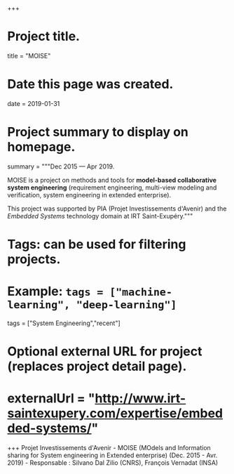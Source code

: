 +++
# Project title.
title = "MOISE"

# Date this page was created.
date = 2019-01-31

# Project summary to display on homepage.
summary = """Dec 2015 &mdash; Apr 2019.

MOISE is a project on methods and tools for __model-based collaborative system
engineering__ (requirement engineering, multi-view modeling and verification,
system engineering in extended enterprise).


This project was supported by PIA (Projet Investissements d'Avenir) and the
_Embedded Systems_ technology domain at IRT Saint-Exupéry."""

# Tags: can be used for filtering projects.
# Example: `tags = ["machine-learning", "deep-learning"]`
tags = ["System Engineering","recent"]

# Optional external URL for project (replaces project detail page).
# externalUrl = "http://www.irt-saintexupery.com/expertise/embedded-systems/"
+++
Projet Investissements d'Avenir - MOISE (MOdels and Information sharing
for System engineering in Extended enterprise) (Dec. 2015 - Avr. 2019) -
Responsable : Silvano Dal Zilio (CNRS), François Vernadat (INSA)
